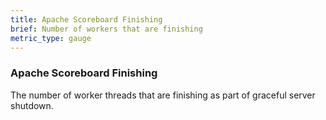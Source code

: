 ```yaml
---
title: Apache Scoreboard Finishing
brief: Number of workers that are finishing
metric_type: gauge
---
```

### Apache Scoreboard Finishing

The number of worker threads that are finishing as part of graceful server shutdown.
